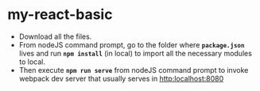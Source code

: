 # my-react-basic
<ul>
<li>Download all the files.</br></li>
<li>From nodeJS command prompt, go to the folder where <b><code>package.json</code></b> lives and run <b><code>npm install</code></b> (in local) to import all the necessary modules to local. </br></li>
<li>Then execute <b><code>npm run serve</code></b> from nodeJS command prompt to invoke webpack dev server that usually serves in <a href="http:localhost:8080">http:localhost:8080<a></li>
<ul>
